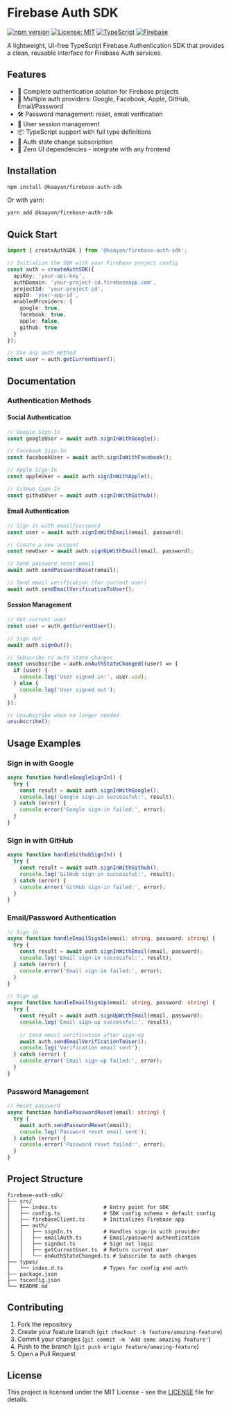 # Firebase Auth SDK

[![npm version](https://img.shields.io/npm/v/@kaayan/firebase-auth-sdk.svg)](https://www.npmjs.com/package/@kaayan/firebase-auth-sdk)
[![License: MIT](https://img.shields.io/badge/License-MIT-yellow.svg)](https://opensource.org/licenses/MIT)
[![TypeScript](https://img.shields.io/badge/TypeScript-4.0%2B-blue)](https://www.typescriptlang.org/)
[![Firebase](https://img.shields.io/badge/Firebase-10.0%2B-orange)](https://firebase.google.com/)

A lightweight, UI-free TypeScript Firebase Authentication SDK that provides a clean, reusable interface for Firebase Auth services.

## Features

- 🔐 Complete authentication solution for Firebase projects
- 📱 Multiple auth providers: Google, Facebook, Apple, GitHub, Email/Password
- 🛠️ Password management: reset, email verification
- 👤 User session management
- 📦 TypeScript support with full type definitions
- 🔄 Auth state change subscription
- 🔧 Zero UI dependencies - integrate with any frontend

## Installation

```bash
npm install @kaayan/firebase-auth-sdk
```

Or with yarn:

```bash
yarn add @kaayan/firebase-auth-sdk
```

## Quick Start

```typescript
import { createAuthSDK } from '@kaayan/firebase-auth-sdk';

// Initialize the SDK with your Firebase project config
const auth = createAuthSDK({
  apiKey: 'your-api-key',
  authDomain: 'your-project-id.firebaseapp.com',
  projectId: 'your-project-id',
  appId: 'your-app-id',
  enabledProviders: {
    google: true,
    facebook: true,
    apple: false,
    github: true
  }
});

// Use any auth method
const user = auth.getCurrentUser();
```

## Documentation

### Authentication Methods

#### Social Authentication

```typescript
// Google Sign-In
const googleUser = await auth.signInWithGoogle();

// Facebook Sign-In
const facebookUser = await auth.signInWithFacebook();

// Apple Sign-In
const appleUser = await auth.signInWithApple();

// GitHub Sign-In
const githubUser = await auth.signInWithGithub();
```

#### Email Authentication

```typescript
// Sign in with email/password
const user = await auth.signInWithEmail(email, password);

// Create a new account
const newUser = await auth.signUpWithEmail(email, password);

// Send password reset email
await auth.sendPasswordReset(email);

// Send email verification (for current user)
await auth.sendEmailVerificationToUser();
```

#### Session Management

```typescript
// Get current user
const user = auth.getCurrentUser();

// Sign out
await auth.signOut();

// Subscribe to auth state changes
const unsubscribe = auth.onAuthStateChanged((user) => {
  if (user) {
    console.log('User signed in:', user.uid);
  } else {
    console.log('User signed out');
  }
});

// Unsubscribe when no longer needed
unsubscribe();
```

## Usage Examples

### Sign in with Google

```typescript
async function handleGoogleSignIn() {
  try {
    const result = await auth.signInWithGoogle();
    console.log('Google sign-in successful:', result);
  } catch (error) {
    console.error('Google sign-in failed:', error);
  }
}
```

### Sign in with GitHub

```typescript
async function handleGithubSignIn() {
  try {
    const result = await auth.signInWithGithub();
    console.log('GitHub sign-in successful:', result);
  } catch (error) {
    console.error('GitHub sign-in failed:', error);
  }
}
```

### Email/Password Authentication

```typescript
// Sign in
async function handleEmailSignIn(email: string, password: string) {
  try {
    const result = await auth.signInWithEmail(email, password);
    console.log('Email sign-in successful:', result);
  } catch (error) {
    console.error('Email sign-in failed:', error);
  }
}

// Sign up
async function handleEmailSignUp(email: string, password: string) {
  try {
    const result = await auth.signUpWithEmail(email, password);
    console.log('Email sign-up successful:', result);
    
    // Send email verification after sign-up
    await auth.sendEmailVerificationToUser();
    console.log('Verification email sent');
  } catch (error) {
    console.error('Email sign-up failed:', error);
  }
}
```

### Password Management

```typescript
// Reset password
async function handlePasswordReset(email: string) {
  try {
    await auth.sendPasswordReset(email);
    console.log('Password reset email sent');
  } catch (error) {
    console.error('Password reset failed:', error);
  }
}
```

## Project Structure

```
firebase-auth-sdk/
├── src/
│   ├── index.ts               # Entry point for SDK
│   ├── config.ts              # SDK config schema + default config
│   ├── firebaseClient.ts      # Initializes Firebase app
│   ├── auth/
│   │   ├── signIn.ts          # Handles sign-in with provider
│   │   ├── emailAuth.ts       # Email/password authentication
│   │   ├── signOut.ts         # Sign out logic
│   │   ├── getCurrentUser.ts  # Return current user
│   │   └── onAuthStateChanged.ts # Subscribe to auth changes
├── types/
│   └── index.d.ts             # Types for config and auth
├── package.json
├── tsconfig.json
└── README.md
```

## Contributing

1. Fork the repository
2. Create your feature branch (`git checkout -b feature/amazing-feature`)
3. Commit your changes (`git commit -m 'Add some amazing feature'`)
4. Push to the branch (`git push origin feature/amazing-feature`)
5. Open a Pull Request

## License

This project is licensed under the MIT License - see the [LICENSE](LICENSE) file for details.
